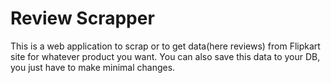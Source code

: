 # Review Scrapper
<p>This is a web application to scrap or to get data(here reviews) from
 Flipkart site for whatever product you want. You can also save this data
 to your DB, you just have to make minimal changes.</p>
 
